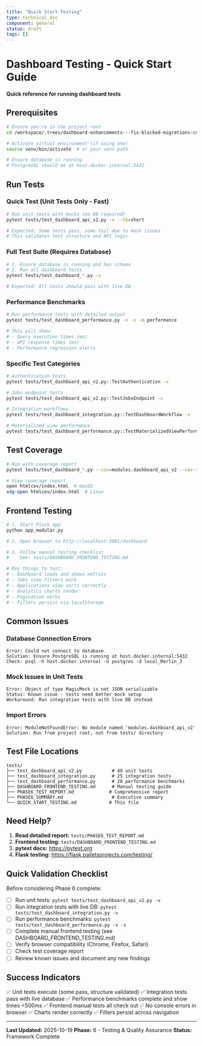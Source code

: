 ```yaml
---
title: "Quick Start Testing"
type: technical_doc
component: general
status: draft
tags: []
---
```


# Dashboard Testing - Quick Start Guide

**Quick reference for running dashboard tests**

## Prerequisites

```bash
# Ensure you're in the project root
cd /workspace/.trees/dashboard-enhancements---fix-blocked-migrations-co

# Activate virtual environment (if using one)
source venv/bin/activate  # or your venv path

# Ensure database is running
# PostgreSQL should be at host.docker.internal:5432
```

## Run Tests

### Quick Test (Unit Tests Only - Fast)
```bash
# Run unit tests with mocks (no DB required)
pytest tests/test_dashboard_api_v2.py -v --tb=short

# Expected: Some tests pass, some fail due to mock issues
# This validates test structure and API logic
```

### Full Test Suite (Requires Database)
```bash
# 1. Ensure database is running and has schema
# 2. Run all dashboard tests
pytest tests/test_dashboard_*.py -v

# Expected: All tests should pass with live DB
```

### Performance Benchmarks
```bash
# Run performance tests with detailed output
pytest tests/test_dashboard_performance.py -v -s -m performance

# This will show:
# - Query execution times (ms)
# - API response times (ms)
# - Performance regression alerts
```

### Specific Test Categories
```bash
# Authentication tests
pytest tests/test_dashboard_api_v2.py::TestAuthentication -v

# Jobs endpoint tests
pytest tests/test_dashboard_api_v2.py::TestJobsEndpoint -v

# Integration workflows
pytest tests/test_dashboard_integration.py::TestDashboardWorkflow -v

# Materialized view performance
pytest tests/test_dashboard_performance.py::TestMaterializedViewPerformance -v -s
```

## Test Coverage

```bash
# Run with coverage report
pytest tests/test_dashboard_*.py --cov=modules.dashboard_api_v2 --cov-report=html

# View coverage report
open htmlcov/index.html  # macOS
xdg-open htmlcov/index.html  # Linux
```

## Frontend Testing

```bash
# 1. Start Flask app
python app_modular.py

# 2. Open browser to http://localhost:5001/dashboard

# 3. Follow manual testing checklist
#    See: tests/DASHBOARD_FRONTEND_TESTING.md

# Key things to test:
# - Dashboard loads and shows metrics
# - Jobs view filters work
# - Applications view sorts correctly
# - Analytics charts render
# - Pagination works
# - Filters persist via localStorage
```

## Common Issues

### Database Connection Errors
```
Error: Could not connect to database
Solution: Ensure PostgreSQL is running at host.docker.internal:5432
Check: psql -h host.docker.internal -U postgres -d local_Merlin_3
```

### Mock Issues in Unit Tests
```
Error: Object of type MagicMock is not JSON serializable
Status: Known issue - tests need better mock setup
Workaround: Run integration tests with live DB instead
```

### Import Errors
```
Error: ModuleNotFoundError: No module named 'modules.dashboard_api_v2'
Solution: Run from project root, not from tests/ directory
```

## Test File Locations

```
tests/
├── test_dashboard_api_v2.py           # 49 unit tests
├── test_dashboard_integration.py      # 25 integration tests
├── test_dashboard_performance.py      # 20 performance benchmarks
├── DASHBOARD_FRONTEND_TESTING.md      # Manual testing guide
├── PHASE6_TEST_REPORT.md             # Comprehensive report
├── PHASE6_SUMMARY.md                  # Executive summary
└── QUICK_START_TESTING.md            # This file
```

## Need Help?

1. **Read detailed report:** `tests/PHASE6_TEST_REPORT.md`
2. **Frontend testing:** `tests/DASHBOARD_FRONTEND_TESTING.md`
3. **pytest docs:** https://pytest.org
4. **Flask testing:** https://flask.palletsprojects.com/testing/

## Quick Validation Checklist

Before considering Phase 6 complete:

- [ ] Run unit tests: `pytest tests/test_dashboard_api_v2.py -v`
- [ ] Run integration tests with live DB: `pytest tests/test_dashboard_integration.py -v`
- [ ] Run performance benchmarks: `pytest tests/test_dashboard_performance.py -v -s`
- [ ] Complete manual frontend testing (see DASHBOARD_FRONTEND_TESTING.md)
- [ ] Verify browser compatibility (Chrome, Firefox, Safari)
- [ ] Check test coverage report
- [ ] Review known issues and document any new findings

## Success Indicators

✅ Unit tests execute (some pass, structure validated)
✅ Integration tests pass with live database
✅ Performance benchmarks complete and show times <500ms
✅ Frontend manual tests all check out
✅ No console errors in browser
✅ Charts render correctly
✅ Filters persist across navigation

---

**Last Updated:** 2025-10-19
**Phase:** 6 - Testing & Quality Assurance
**Status:** Framework Complete
